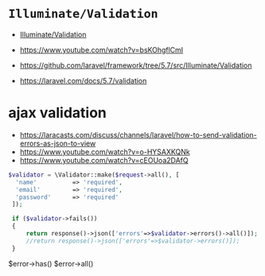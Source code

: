 
# `Illuminate/Validation`

* [Illuminate/Validation](https://github.com/laravel/framework/tree/5.7/src/Illuminate/Validation)

* https://www.youtube.com/watch?v=bsKOhgflCmI

* https://github.com/laravel/framework/tree/5.7/src/Illuminate/Validation

* https://laravel.com/docs/5.7/validation


# ajax validation

* https://laracasts.com/discuss/channels/laravel/how-to-send-validation-errors-as-json-to-view
* https://www.youtube.com/watch?v=o-HYSAXKQNk
* https://www.youtube.com/watch?v=cEOUoa2DAfQ

```php
$validator = \Validator::make($request->all(), [
  'name'          => 'required',
  'email'         => 'required',
  'password'      => 'required'
 ]);

 if ($validator->fails())
 {
     return response()->json(['errors'=>$validator->errors()->all()]);
     //return response()->json(['errors'=>$validator->errors()]);
 }
```

$error->has()
$error->all()

